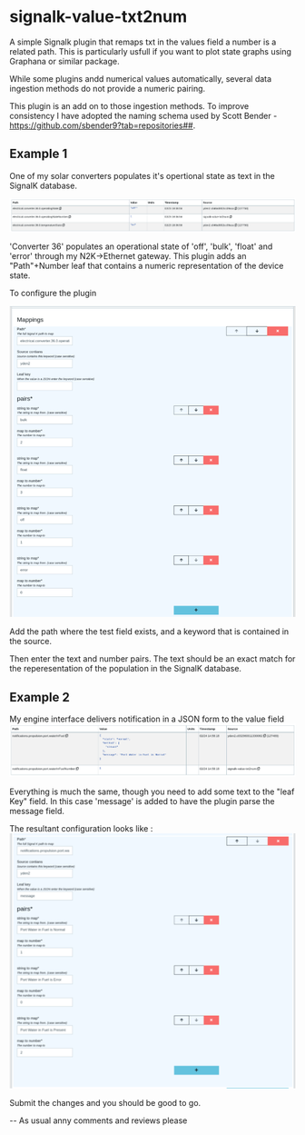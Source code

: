 # signalk-value-txt2num
A simple Signalk plugin that remaps txt in the values field a number is a related path.
This is particularly usfull if you want to plot state graphs using Graphana or similar package.

While some plugins andd numerical values automatically, several data ingestion methods do not provide a numeric pairing.

This plugin is an add on to those ingestion methods.
To improve consistency I have adopted the naming schema used by Scott Bender - https://github.com/sbender9?tab=repositories##.

## Example 1
One of my solar converters populates it's opertional state as text in the SignalK database.

![Data view](https://github.com/scallybmHome/signalk-value-txt2num/blob/main/images/data_view.png)

'Converter 36' populates an operational state of 'off', 'bulk', 'float' and 'error' through my N2K->Ethernet gateway.
This plugin adds an "Path"+Number leaf that contains a numeric representation of the device state.

To configure the plugin 

![Plugin Config](https://github.com/scallybmHome/signalk-value-txt2num/blob/main/images/config.png)

Add the path where the test field exists, and a keyword that is contained in the source.

Then enter the text and number pairs.  The text should be an exact match for the reperesentation of the population in the SignalK database.

## Example 2
My engine interface delivers notification in a JSON form to the value field
![Data view](https://github.com/scallybmHome/signalk-value-txt2num/blob/main/images/notification.png)

Everything is much the same,  though you need to add some text to the "leaf Key" field.
In this case 'message' is added to have the plugin parse the message field.

The resultant configuration looks like :
![Data view](https://github.com/scallybmHome/signalk-value-txt2num/blob/main/images/advanced.png)

Submit the changes and you should be good to go.

--
As usual anny comments and reviews please
